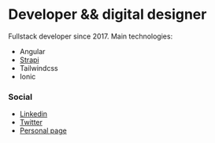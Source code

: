 # Developer && digital designer
Fullstack developer since 2017.
Main technologies:
- Angular
- [Strapi](https://github.com/strapi/strapi)
- Tailwindcss
- Ionic

### Social
- [Linkedin](https://www.linkedin.com/in/omarmtya)
- [Twitter](https://twitter.com/omarmtya)
- [Personal page](http://omarmtya.com)
